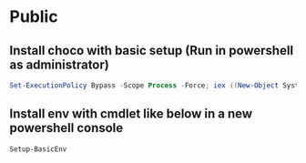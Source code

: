 # Public

## Install choco with basic setup (Run in powershell as administrator)
```powershell
Set-ExecutionPolicy Bypass -Scope Process -Force; iex ((New-Object System.Net.WebClient).DownloadString('https://raw.githubusercontent.com/shiliu/Public/master/choco/install.ps1'))
```

## Install env with cmdlet like below in a new powershell console
```powershell
Setup-BasicEnv
```
